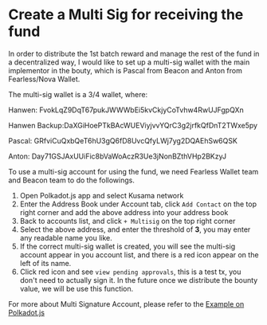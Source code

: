 # Create a Multi Sig for receiving the fund

In order to distribute the 1st batch reward and manage the rest of the fund in a decentralized way, I would like to set up a multi-sig wallet with the main implementor in the bouty, which is Pascal from Beacon and Anton from Fearless/Nova Wallet.

The multi-sig wallet is a 3/4 wallet, where:

Hanwen: FvokLqZ9DqT67pukJWWWbEi5kvCkjyCoTvhw4RwUJFgpQXn

Hanwen Backup:DaXGiHoePTkBAcWUEViyjvvYQrC3g2jrfkQfDnT2TWxe5py

Pascal: GRfviCuQxbQeT6hU3gQ6fD8UvcQfyLWj7yg2DQAEhSw6QSK

Anton: Day71GSJAxUUiFic8bVaWoAczR3Ue3jNonBZthVHp2BKzyJ


To use a multi-sig account for using the fund, we need Fearless Wallet team and Beacon team to do the followings.

1. Open Polkadot.js app and select Kusama network
2. Enter the Address Book under Account tab, click `Add Contact` on the top right corner and add the above address into your address book
3. Back to accounts list, and click `+ Multisig` on the top right corner
4. Select the above address, and enter the threshold of **3**, you may enter any readable name you like.
5. If the correct multi-sig wallet is created, you will see the multi-sig account appear in you account list, and there is a red icon appear on the left of its name.
6. Click red icon and see `view pending approvals`, this is a test tx, you don't need to actually sign it. In the future once we distribute the bounty value, we will be use this function.

For more about Multi Signature Account, please refer to the [Example on Polkadot.js](https://wiki.polkadot.network/docs/learn-accounts#generating-addresses-of-multi-signature-accounts)

